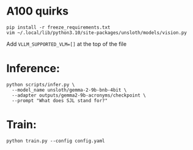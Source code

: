 # A100 quirks
```
pip install -r freeze_requirements.txt
vim ~/.local/lib/python3.10/site-packages/unsloth/models/vision.py
```
Add `VLLM_SUPPORTED_VLM=[]` at the top of the file

# Inference:
```
python scripts/infer.py \
  --model_name unsloth/gemma-2-9b-bnb-4bit \
  --adapter outputs/gemma2-9b-acronyms/checkpoint \
  --prompt "What does SJL stand for?"
 ```

# Train:
```
python train.py --config config.yaml
```

